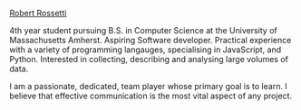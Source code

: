 [Robert Rossetti](https://github.com/rrossetti "Robert's Github")

4th year student pursuing B.S. in Computer Science at the University of Massachusetts Amherst. Aspiring Software developer. Practical experience with a variety of programming langauges, specialising in JavaScript, and Python. Interested in collecting, describing and analysing large volumes of data. 

I am a passionate, dedicated, team player whose primary goal is to learn. I believe that effective communication is the most vital aspect of any project. 

